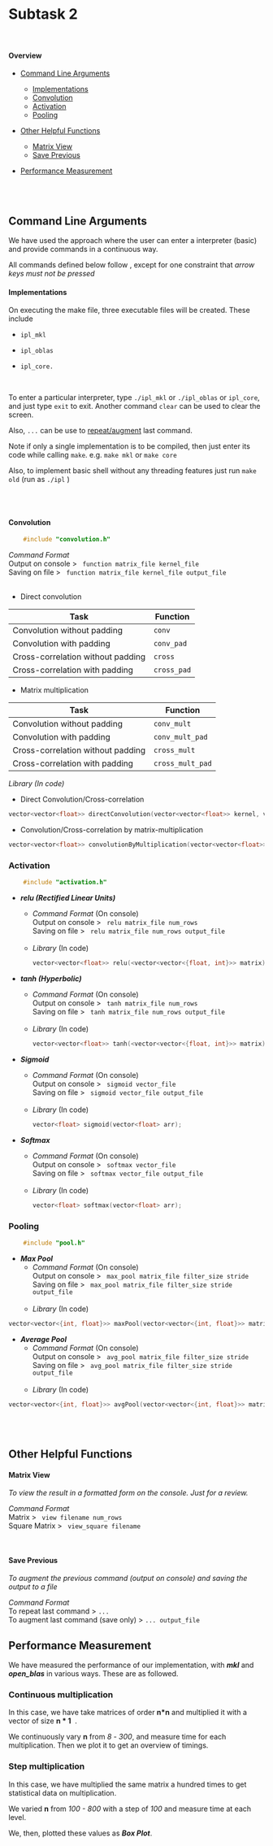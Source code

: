 # Subtask 2
<br>

#### Overview
  - [Command Line Arguments](#command-line-arguments)
      - [Implementations](#implementations)
    - [Convolution](#convolution)
    - [Activation](#activation)
    - [Pooling](#pooling)
  - [Other Helpful Functions](#other-helpful-functions)
      - [Matrix View](#matrix-view)
      - [Save Previous](#save-previous)

- [Performance Measurement](#performance-measurement)

<br><br>

## Command Line Arguments

We have used the approach where the user can enter a interpreter (basic) and provide commands in a continuous way. <br>

All commands defined below follow , except for one constraint that *arrow keys must not be pressed*<br>

#### Implementations

On executing the make file, three executable files will be created. These include

- `ipl_mkl`

- `ipl_oblas`

- `ipl_core.`

  <br>

To enter a particular interpreter, type `./ipl_mkl` or `./ipl_oblas` or `ipl_core`, and just type `exit` to exit. Another command `clear` can be used to clear the screen.

Also, `...` can be use to [repeat/augment](#save-previous) last command.

Note if only a single implementation is to be compiled, then just enter its code while calling `make`.  e.g. `make mkl` or `make core`

Also, to implement basic shell without any threading features just run `make old` (run as `./ipl` )

<br><br>

#### Convolution

```cpp
    #include "convolution.h"
```

_Command Format_ <br>
Output on console > ` function matrix_file kernel_file` <br>
Saving on file > ` function matrix_file kernel_file output_file` <br><br>

- Direct convolution

Task | Function
------------ | -------------
Convolution without padding | ```conv```
Convolution with padding | ```conv_pad```
Cross-correlation without padding | ```cross```
Cross-correlation with padding | ```cross_pad```


- Matrix multiplication

Task | Function
------------ | -------------
Convolution without padding | ```conv_mult```
Convolution with padding | ```conv_mult_pad```
Cross-correlation without padding | ```cross_mult```
Cross-correlation with padding | ```cross_mult_pad```


_Library (In code)_

- Direct Convolution/Cross-correlation

```cpp
vector<vector<float>> directConvolution(vector<vector<float>> kernel, vector<vector<float>> matrix, bool convolution, bool padding=false)
```

 - Convolution/Cross-correlation by matrix-multiplication

```cpp
vector<vector<float>> convolutionByMultiplication(vector<vector<float>> kernel, vector<vector<float>> matrix, bool convolution, bool padding=false)
```


### Activation

```cpp
    #include "activation.h"
```


- ***relu (Rectified Linear Units)***
    - _Command Format_ (On console) <br>
        Output on console > ` relu matrix_file num_rows` <br>
        Saving on file > ` relu matrix_file num_rows output_file` <br><br>
    -  _Library_ (In code)<br>
        ```cpp
        vector<vector<float>> relu(<vector<vector<{float, int}>> matrix);
        ```

- ***tanh (Hyperbolic)***
    - _Command Format_ (On console) <br>
        Output on console > ` tanh matrix_file num_rows` <br>
        Saving on file > ` tanh matrix_file num_rows output_file` <br><br>
    -  _Library_ (In code)<br>
        ```cpp
        vector<vector<float>> tanh(<vector<vector<{float, int}>> matrix);
        ```

- ***Sigmoid***
    - _Command Format_ (On console) <br>
        Output on console > ` sigmoid vector_file` <br>
        Saving on file > ` sigmoid vector_file output_file` <br><br>
    -  _Library_ (In code)<br>
        ```cpp
        vector<float> sigmoid(vector<float> arr);
        ```

- ***Softmax***
    - _Command Format_ (On console) <br>
        Output on console > ` softmax vector_file` <br>
        Saving on file > ` softmax vector_file output_file` <br><br>
    -  _Library_ (In code)<br>
        ```cpp
        vector<float> softmax(vector<float> arr);
        ```

### Pooling
```cpp
    #include "pool.h"
```

- ***Max Pool***<br>
    - _Command Format_ (On console) <br>
        Output on console > ` max_pool matrix_file filter_size stride` <br>
        Saving on file > ` max_pool matrix_file filter_size stride output_file` <br><br>
    -  _Library_ (In code)

```cpp
vector<vector<{int, float}>> maxPool(vector<vector<{int, float}>> matrix, int filterSize = 2, int stride = 2 );
```

- ***Average Pool***
    - _Command Format_ (On console) <br>
        Output on console > ` avg_pool matrix_file filter_size stride` <br>
        Saving on file > ` avg_pool matrix_file filter_size stride output_file` <br><br>
    -  _Library_ (In code)

```cpp
vector<vector<{int, float}>> avgPool(vector<vector<{int, float}>> matrix, int filterSize = 2, int stride = 2 );
```

<br><br>

## Other Helpful Functions

#### Matrix View

_To view the result in a formatted form on the console. Just for a review._

_Command Format_ <br>
    Matrix  > ` view filename num_rows` <br>
    Square Matrix  > ` view_square filename`

<br>

#### Save Previous

_To augment the previous command (output on console) and saving the output to a file_

_Command Format_ <br>
    To repeat last command  >  `...` <br>
    To augment last command (save only) > `... output_file`



## Performance Measurement

We have measured the performance of our implementation, with ***mkl*** and ***open_blas*** in various ways. These are as followed.

### Continuous multiplication

In this case, we have take matrices of order **n*n** and multiplied it with a vector of size  **n * 1** ​ .

We continuously vary **n** from *8*  - *300*,  and measure time for each multiplication. Then we plot it to get an overview of timings.

### Step multiplication

In this case, we have multiplied the same matrix a hundred times to get statistical data on multiplication.

We varied **n** from *100 - 800* with a step of *100* and measure time at each level.

We, then, plotted these values as ***Box Plot***.
